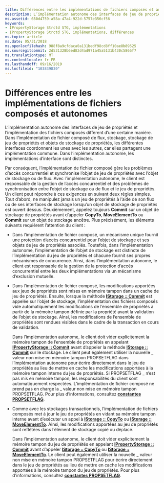 ```yaml
---
title: Différences entre les implémentations de fichiers composés et autonomes
description: L’implémentation autonome des interfaces de jeu de propriétés et l’implémentation des fichiers composés diffèrent d’une certaine manière.
ms.assetid: 650d4759-a58a-47a4-922d-5757e356cf56
keywords:
- IPropertyStorage Strctd STG, implémentations
- IPropertyStorage Strctd STG, implémentations, différences
ms.topic: article
ms.date: 05/31/2018
ms.openlocfilehash: 988f8a9cfdaca0a131bedf98cd8ff10ae8b89525
ms.sourcegitcommit: 2d531328b6ed82d4ad971a45a5131b430c5866f7
ms.translationtype: MT
ms.contentlocale: fr-FR
ms.lasthandoff: 09/16/2019
ms.locfileid: "103839830"
---
```

# <a name="differences-between-stand-alone-and-compound-file-implementations"></a>Différences entre les implémentations de fichiers composés et autonomes

L’implémentation autonome des interfaces de jeu de propriétés et l’implémentation des fichiers composés diffèrent d’une certaine manière. Dans l’implémentation de fichier composé de flux, stockage, stockage de jeu de propriétés et objets de stockage de propriétés, les différentes interfaces coordonnent les unes avec les autres, car elles partagent une implémentation commune. Dans l’implémentation autonome, les implémentations d’interface sont distinctes.

Par conséquent, l’implémentation de fichier composé gère les problèmes d’accès concurrentiel et synchronise l’objet de jeu de propriétés avec l’objet de stockage ou de flux. Avec l’implémentation autonome, le client est responsable de la gestion de l’accès concurrentiel et des problèmes de synchronisation entre l’objet de stockage ou de flux et le jeu de propriétés. Un client peut répondre à ces exigences en suivant deux règles simples. Tout d’abord, ne manipulez jamais un jeu de propriétés à l’aide de son flux ou de ses interfaces de stockage lorsqu’un objet de stockage de propriétés est ouvert dessus. Deuxièmement, appelez toujours **Commit** sur un objet de stockage de propriétés avant d’appeler **CopyTo**, **MoveElementTo** ou **Commit** sur un objet de stockage ancêtre. Plus précisément, les éléments suivants requièrent l’attention du client :

-   Dans l’implémentation de fichier composé, un mécanisme unique fournit une protection d’accès concurrentiel pour l’objet de stockage et ses objets de jeu de propriétés associés. Toutefois, dans l’implémentation autonome, l’implémentation de l’objet de stockage est distincte de l’implémentation du jeu de propriétés et chacune fournit ses propres mécanismes de concurrence. Ainsi, dans l’implémentation autonome, le client est responsable de la gestion de la protection d’accès concurrentiel entre les deux implémentations via un mécanisme d’exclusion mutuelle.
-   Dans l’implémentation de fichier composé, les modifications apportées aux jeux de propriétés sont mises en mémoire tampon dans un cache de jeu de propriétés. Ensuite, lorsque la méthode [**IStorage :: Commit**](/windows/desktop/api/Objidl/nf-objidl-istorage-commit) est appelée sur l’objet de stockage, l’implémentation des fichiers composés vide automatiquement les modifications de l’ensemble de propriétés à partir de la mémoire tampon définie par la propriété avant la validation de l’objet de stockage. Ainsi, les modifications de l’ensemble de propriétés sont rendues visibles dans le cadre de la transaction en cours de validation.

    Dans l’implémentation autonome, le client doit vider explicitement la mémoire tampon de l’ensemble de propriétés en appelant [**IPropertyStorage :: Commit**](/windows/desktop/api/Propidl/nf-propidl-ipropertystorage-commit) avant d’appeler la méthode [**IStorage :: Commit**](/windows/desktop/api/Objidl/nf-objidl-istorage-commit) sur le stockage. Le client peut également utiliser la nouvelle \_ valeur non mise en mémoire tampon PROPSETFLAG dans l’implémentation autonome pour écrire directement dans le jeu de propriétés au lieu de mettre en cache les modifications apportées à la mémoire tampon interne du jeu de propriétés. Si PROPSETFLAG \_ n’est pas mis en mémoire tampon, les responsabilités du client sont automatiquement respectées. L’implémentation de fichier composé ne prend pas en charge la \_ valeur non mise en mémoire tampon PROPSETFLAG. Pour plus d’informations, consultez [**constantes PROPSETFLAG**](propsetflag-constants.md).

-   Comme avec les stockages transactionnels, l’implémentation de fichiers composés met à jour le jeu de propriétés en vidant sa mémoire tampon interne avant d’exécuter un appel à [**IStorage :: CopyTo**](/windows/desktop/api/Objidl/nf-objidl-istorage-copyto) ou [**IStorage :: MoveElementTo**](/windows/desktop/api/Objidl/nf-objidl-istorage-moveelementto). Ainsi, les modifications apportées au jeu de propriétés sont reflétées dans l’élément de stockage copié ou déplacé.

    Dans l’implémentation autonome, le client doit vider explicitement la mémoire tampon du jeu de propriétés en appelant [**IPropertyStorage :: Commit**](/windows/desktop/api/Propidl/nf-propidl-ipropertystorage-commit) avant d’appeler [**IStorage :: CopyTo**](/windows/desktop/api/Objidl/nf-objidl-istorage-copyto) ou [**IStorage :: MoveElementTo**](/windows/desktop/api/Objidl/nf-objidl-istorage-moveelementto). Le client peut également utiliser la nouvelle \_ valeur non mise en mémoire tampon PROPSETFLAG pour écrire directement dans le jeu de propriétés au lieu de mettre en cache les modifications apportées à la mémoire tampon du jeu de propriétés. Pour plus d’informations, consultez [**constantes PROPSETFLAG**](propsetflag-constants.md).

 

 




